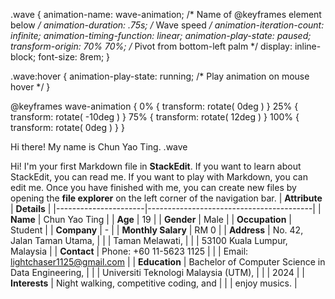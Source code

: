 .wave {
  animation-name: wave-animation;  /* Name of @keyframes element below */
  animation-duration: .75s;  /* Wave speed */
  animation-iteration-count: infinite;
  animation-timing-function: linear;
  animation-play-state: paused;
  transform-origin: 70% 70%;  /* Pivot from bottom-left palm */
  display: inline-block;
  font-size: 8rem;
}

.wave:hover {
  animation-play-state: running; /* Play animation on mouse hover */
}

@keyframes wave-animation {
  0% { transform: rotate( 0deg ) }
  25% { transform: rotate( -10deg ) }
  75% { transform: rotate( 12deg ) }
  100% { transform: rotate( 0deg ) }
}

Hi there! My name is Chun Yao Ting. .wave

Hi! I'm your first Markdown file in **StackEdit**. If you want to learn about StackEdit, you can read me. If you want to play with Markdown, you can edit me. Once you have finished with me, you can create new files by opening the **file explorer** on the left corner of the navigation bar.
| **Attribute**       | **Details**                             |
|----------------------|-----------------------------------------|
| **Name**            | Chun Yao Ting                           |
| **Age**             | 19                                        |
| **Gender**          | Male                                    |
| **Occupation**      | Student                                 |
| **Company**         | -                                      |
| **Monthly Salary**  | RM 0                                |
| **Address**         | No. 42, Jalan Taman Utama,             |
|                      | Taman Melawati,                       |
|                      | 53100 Kuala Lumpur, Malaysia          |
| **Contact**         | Phone: +60 11-5623 1125                |
|                      | Email: lightchaser1125@gmail.com      |
| **Education**       | Bachelor of Computer Science in Data Engineering,        |
|                      | Universiti Teknologi Malaysia (UTM),  |
|                      | 2024                                   |
| **Interests**       | Night walking,  competitive coding, and |
|                      | enjoy musics.                           |
